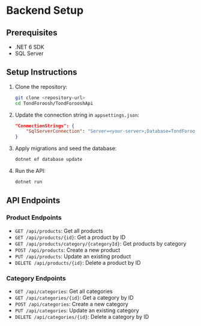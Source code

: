 # Backend Setup

## Prerequisites

- .NET 6 SDK
- SQL Server

## Setup Instructions

1. Clone the repository:
    ```sh
    git clone <repository-url>
    cd TondForoosh/TondForooshApi
    ```

2. Update the connection string in `appsettings.json`:
    ```json
    "ConnectionStrings": {
        "SqlServerConnection": "Server=<your-server>;Database=TondForooshDb;Trusted_Connection=True;"
    }
    ```

3. Apply migrations and seed the database:
    ```sh
    dotnet ef database update
    ```

4. Run the API:
    ```sh
    dotnet run
    ```

## API Endpoints

### Product Endpoints
- `GET /api/products`: Get all products
- `GET /api/products/{id}`: Get a product by ID
- `GET /api/products/category/{categoryId}`: Get products by category
- `POST /api/products`: Create a new product
- `PUT /api/products`: Update an existing product
- `DELETE /api/products/{id}`: Delete a product by ID

### Category Endpoints
- `GET /api/categories`: Get all categories
- `GET /api/categories/{id}`: Get a category by ID
- `POST /api/categories`: Create a new category
- `PUT /api/categories`: Update an existing category
- `DELETE /api/categories/{id}`: Delete a category by ID